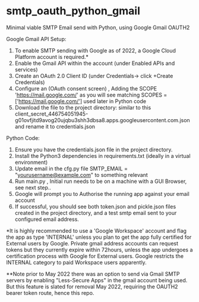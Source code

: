 # smtp_oauth_python_gmail
Minimal viable SMTP Email send with Python, using Google Gmail OAUTH2

Google Gmail API Setup:
1. To enable SMTP sending with Google as of 2022, a Google Cloud Platform account is required.*
2. Enable the Gmail API within the account (under Enabled APIs and services)
3. Create an OAuth 2.0 Client ID (under Credentials-> click +Create Credentials)
4. Configure an (OAuth consent screen) , Adding the SCOPE 'https://mail.google.com/' as you will see matching SCOPES = ['https://mail.google.com/'] used later in Python code
5. Download the file to the project directory: similar to this client_secret_446754051945-g01ovfjitd9avog20ujqbu3shh3dbsa8.apps.googleusercontent.com.json
    and rename it to
    credentials.json
    
Python Code:
1. Ensure you have the credentials.json file in the project directory.
2. Install the Python3 dependencies in requirements.txt (ideally in a virtual environment)
3. Update email in the cfg.py file SMTP_EMAIL = "yourusername@example.com" to something relevant
4. Run main.py , Initial run needs to be on a machine with a GUI Browser, see next step..
5. Google will prompt you to Authorise the running app against your email account
6. If successful, you should see both token.json and pickle.json files created in the project directory, and a test smtp email sent to your configured email address.


*It is highly recommended to use a 'Google Workspace' account and flag the app as type 'INTERNAL' unless you plan to get the app fully certified for External users by Google. Private gmail address accounts can request tokens but they currently expire within 72hours, unless the app undergoes a certification process with Google for External users. Google restricts the INTERNAL category to paid Workspace users apparently.

**Note prior to May 2022 there was an option to send via Gmail SMTP servers by enabling "Less-Secure Apps" in the gmail account being used. But this feature is slated for removal May 2022, requiring the OAUTH2 bearer token route, hence this repo.
